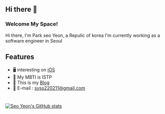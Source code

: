 ## Hi there 👋

### Welcome My Space!
Hi there, I'm Park seo Yeon, a Repulic of korea
I'm currently working as a software engineer in Seoul

## Features
- 🖥  interesting on [iOS](https://github.com/syss220211/SYStudy)
- 🌱 My MBTI is ISTP 
- 🧸 This is my [Blog]() 
- 💭 E-mail : syss220211@gmail.com   
# 
[![Seo Yeon's GitHub stats](https://github-readme-stats.vercel.app/api?username=syss220211&line_height=24&hide_rank=true&&layout=compact&&show_icons=true&5&border_radius=10&icon_color=556B2F&text_color=000000&title_color=556B2F&border_color=556B2F)](https://github.com/syss220211/syss220211) 

<!--[![Top Langs](https://github-readme-stats.vercel.app/api/top-langs/?username=syss220211&layout=compact&langs_count=8&title_color=556B2F&border_radius=10&border_color=556B2F)](https://github.com/syss220211?tab=repositories&q=&type=&language=java&sort=)-->
